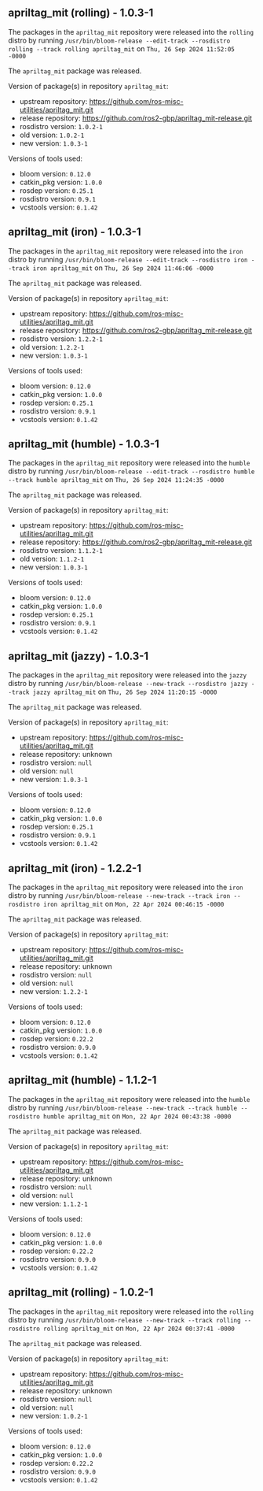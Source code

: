 ## apriltag_mit (rolling) - 1.0.3-1

The packages in the `apriltag_mit` repository were released into the `rolling` distro by running `/usr/bin/bloom-release --edit-track --rosdistro rolling --track rolling apriltag_mit` on `Thu, 26 Sep 2024 11:52:05 -0000`

The `apriltag_mit` package was released.

Version of package(s) in repository `apriltag_mit`:

- upstream repository: https://github.com/ros-misc-utilities/apriltag_mit.git
- release repository: https://github.com/ros2-gbp/apriltag_mit-release.git
- rosdistro version: `1.0.2-1`
- old version: `1.0.2-1`
- new version: `1.0.3-1`

Versions of tools used:

- bloom version: `0.12.0`
- catkin_pkg version: `1.0.0`
- rosdep version: `0.25.1`
- rosdistro version: `0.9.1`
- vcstools version: `0.1.42`


## apriltag_mit (iron) - 1.0.3-1

The packages in the `apriltag_mit` repository were released into the `iron` distro by running `/usr/bin/bloom-release --edit-track --rosdistro iron --track iron apriltag_mit` on `Thu, 26 Sep 2024 11:46:06 -0000`

The `apriltag_mit` package was released.

Version of package(s) in repository `apriltag_mit`:

- upstream repository: https://github.com/ros-misc-utilities/apriltag_mit.git
- release repository: https://github.com/ros2-gbp/apriltag_mit-release.git
- rosdistro version: `1.2.2-1`
- old version: `1.2.2-1`
- new version: `1.0.3-1`

Versions of tools used:

- bloom version: `0.12.0`
- catkin_pkg version: `1.0.0`
- rosdep version: `0.25.1`
- rosdistro version: `0.9.1`
- vcstools version: `0.1.42`


## apriltag_mit (humble) - 1.0.3-1

The packages in the `apriltag_mit` repository were released into the `humble` distro by running `/usr/bin/bloom-release --edit-track --rosdistro humble --track humble apriltag_mit` on `Thu, 26 Sep 2024 11:24:35 -0000`

The `apriltag_mit` package was released.

Version of package(s) in repository `apriltag_mit`:

- upstream repository: https://github.com/ros-misc-utilities/apriltag_mit.git
- release repository: https://github.com/ros2-gbp/apriltag_mit-release.git
- rosdistro version: `1.1.2-1`
- old version: `1.1.2-1`
- new version: `1.0.3-1`

Versions of tools used:

- bloom version: `0.12.0`
- catkin_pkg version: `1.0.0`
- rosdep version: `0.25.1`
- rosdistro version: `0.9.1`
- vcstools version: `0.1.42`


## apriltag_mit (jazzy) - 1.0.3-1

The packages in the `apriltag_mit` repository were released into the `jazzy` distro by running `/usr/bin/bloom-release --new-track --rosdistro jazzy --track jazzy apriltag_mit` on `Thu, 26 Sep 2024 11:20:15 -0000`

The `apriltag_mit` package was released.

Version of package(s) in repository `apriltag_mit`:

- upstream repository: https://github.com/ros-misc-utilities/apriltag_mit.git
- release repository: unknown
- rosdistro version: `null`
- old version: `null`
- new version: `1.0.3-1`

Versions of tools used:

- bloom version: `0.12.0`
- catkin_pkg version: `1.0.0`
- rosdep version: `0.25.1`
- rosdistro version: `0.9.1`
- vcstools version: `0.1.42`


## apriltag_mit (iron) - 1.2.2-1

The packages in the `apriltag_mit` repository were released into the `iron` distro by running `/usr/bin/bloom-release --new-track --track iron --rosdistro iron apriltag_mit` on `Mon, 22 Apr 2024 00:46:15 -0000`

The `apriltag_mit` package was released.

Version of package(s) in repository `apriltag_mit`:

- upstream repository: https://github.com/ros-misc-utilities/apriltag_mit.git
- release repository: unknown
- rosdistro version: `null`
- old version: `null`
- new version: `1.2.2-1`

Versions of tools used:

- bloom version: `0.12.0`
- catkin_pkg version: `1.0.0`
- rosdep version: `0.22.2`
- rosdistro version: `0.9.0`
- vcstools version: `0.1.42`


## apriltag_mit (humble) - 1.1.2-1

The packages in the `apriltag_mit` repository were released into the `humble` distro by running `/usr/bin/bloom-release --new-track --track humble --rosdistro humble apriltag_mit` on `Mon, 22 Apr 2024 00:43:38 -0000`

The `apriltag_mit` package was released.

Version of package(s) in repository `apriltag_mit`:

- upstream repository: https://github.com/ros-misc-utilities/apriltag_mit.git
- release repository: unknown
- rosdistro version: `null`
- old version: `null`
- new version: `1.1.2-1`

Versions of tools used:

- bloom version: `0.12.0`
- catkin_pkg version: `1.0.0`
- rosdep version: `0.22.2`
- rosdistro version: `0.9.0`
- vcstools version: `0.1.42`


## apriltag_mit (rolling) - 1.0.2-1

The packages in the `apriltag_mit` repository were released into the `rolling` distro by running `/usr/bin/bloom-release --new-track --track rolling --rosdistro rolling apriltag_mit` on `Mon, 22 Apr 2024 00:37:41 -0000`

The `apriltag_mit` package was released.

Version of package(s) in repository `apriltag_mit`:

- upstream repository: https://github.com/ros-misc-utilities/apriltag_mit.git
- release repository: unknown
- rosdistro version: `null`
- old version: `null`
- new version: `1.0.2-1`

Versions of tools used:

- bloom version: `0.12.0`
- catkin_pkg version: `1.0.0`
- rosdep version: `0.22.2`
- rosdistro version: `0.9.0`
- vcstools version: `0.1.42`


